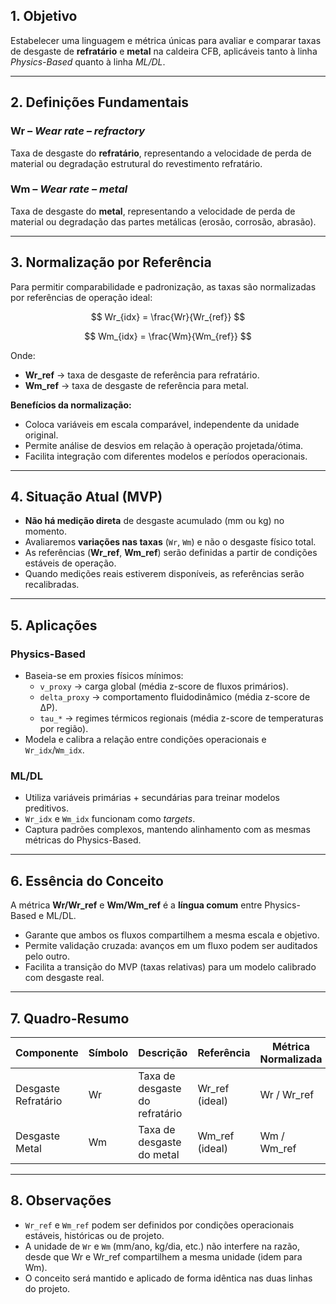 
## 1. Objetivo
Estabelecer uma linguagem e métrica únicas para avaliar e comparar taxas de desgaste de **refratário** e **metal** na caldeira CFB, aplicáveis tanto à linha *Physics-Based* quanto à linha *ML/DL*.

---

## 2. Definições Fundamentais

### Wr – *Wear rate – refractory*
Taxa de desgaste do **refratário**, representando a velocidade de perda de material ou degradação estrutural do revestimento refratário.

### Wm – *Wear rate – metal*
Taxa de desgaste do **metal**, representando a velocidade de perda de material ou degradação das partes metálicas (erosão, corrosão, abrasão).

---

## 3. Normalização por Referência

Para permitir comparabilidade e padronização, as taxas são normalizadas por referências de operação ideal:

$$
Wr_{idx} = \frac{Wr}{Wr_{ref}}
$$

$$
Wm_{idx} = \frac{Wm}{Wm_{ref}}
$$

Onde:

- **Wr_ref** → taxa de desgaste de referência para refratário.
- **Wm_ref** → taxa de desgaste de referência para metal.

**Benefícios da normalização:**
- Coloca variáveis em escala comparável, independente da unidade original.
- Permite análise de desvios em relação à operação projetada/ótima.
- Facilita integração com diferentes modelos e períodos operacionais.

---

## 4. Situação Atual (MVP)

- **Não há medição direta** de desgaste acumulado (mm ou kg) no momento.
- Avaliaremos **variações nas taxas** (`Wr`, `Wm`) e não o desgaste físico total.
- As referências (**Wr_ref**, **Wm_ref**) serão definidas a partir de condições estáveis de operação.
- Quando medições reais estiverem disponíveis, as referências serão recalibradas.

---

## 5. Aplicações

### Physics-Based
- Baseia-se em proxies físicos mínimos:
  - `v_proxy` → carga global (média z-score de fluxos primários).
  - `delta_proxy` → comportamento fluidodinâmico (média z-score de ΔP).
  - `tau_*` → regimes térmicos regionais (média z-score de temperaturas por região).
- Modela e calibra a relação entre condições operacionais e `Wr_idx`/`Wm_idx`.

### ML/DL
- Utiliza variáveis primárias + secundárias para treinar modelos preditivos.
- `Wr_idx` e `Wm_idx` funcionam como *targets*.
- Captura padrões complexos, mantendo alinhamento com as mesmas métricas do Physics-Based.

---

## 6. Essência do Conceito

A métrica **Wr/Wr_ref** e **Wm/Wm_ref** é a **língua comum** entre Physics-Based e ML/DL.

- Garante que ambos os fluxos compartilhem a mesma escala e objetivo.
- Permite validação cruzada: avanços em um fluxo podem ser auditados pelo outro.
- Facilita a transição do MVP (taxas relativas) para um modelo calibrado com desgaste real.

---

## 7. Quadro-Resumo

| Componente          | Símbolo       | Descrição                                               | Referência          | Métrica Normalizada |
|--------------------|--------------|-------------------------------------------------------|--------------------|--------------------|
| Desgaste Refratário | Wr           | Taxa de desgaste do refratário                        | Wr_ref (ideal)     | Wr / Wr_ref        |
| Desgaste Metal      | Wm           | Taxa de desgaste do metal                             | Wm_ref (ideal)     | Wm / Wm_ref        |

---

## 8. Observações

- `Wr_ref` e `Wm_ref` podem ser definidos por condições operacionais estáveis, históricas ou de projeto.
- A unidade de `Wr` e `Wm` (mm/ano, kg/dia, etc.) não interfere na razão, desde que Wr e Wr_ref compartilhem a mesma unidade (idem para Wm).
- O conceito será mantido e aplicado de forma idêntica nas duas linhas do projeto.

